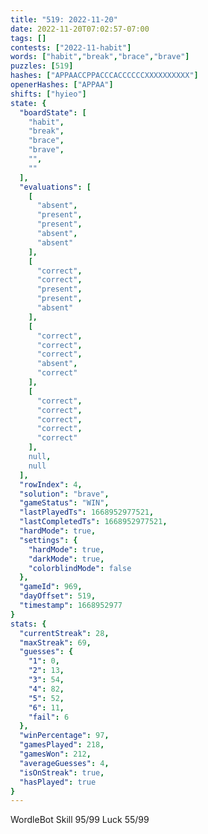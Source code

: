 ```yaml
---
title: "519: 2022-11-20"
date: 2022-11-20T07:02:57-07:00
tags: []
contests: ["2022-11-habit"]
words: ["habit","break","brace","brave"]
puzzles: [519]
hashes: ["APPAACCPPACCCACCCCCCXXXXXXXXXX"]
openerHashes: ["APPAA"]
shifts: ["hyieo"]
state: {
  "boardState": [
    "habit",
    "break",
    "brace",
    "brave",
    "",
    ""
  ],
  "evaluations": [
    [
      "absent",
      "present",
      "present",
      "absent",
      "absent"
    ],
    [
      "correct",
      "correct",
      "present",
      "present",
      "absent"
    ],
    [
      "correct",
      "correct",
      "correct",
      "absent",
      "correct"
    ],
    [
      "correct",
      "correct",
      "correct",
      "correct",
      "correct"
    ],
    null,
    null
  ],
  "rowIndex": 4,
  "solution": "brave",
  "gameStatus": "WIN",
  "lastPlayedTs": 1668952977521,
  "lastCompletedTs": 1668952977521,
  "hardMode": true,
  "settings": {
    "hardMode": true,
    "darkMode": true,
    "colorblindMode": false
  },
  "gameId": 969,
  "dayOffset": 519,
  "timestamp": 1668952977
}
stats: {
  "currentStreak": 28,
  "maxStreak": 69,
  "guesses": {
    "1": 0,
    "2": 13,
    "3": 54,
    "4": 82,
    "5": 52,
    "6": 11,
    "fail": 6
  },
  "winPercentage": 97,
  "gamesPlayed": 218,
  "gamesWon": 212,
  "averageGuesses": 4,
  "isOnStreak": true,
  "hasPlayed": true
}
---
```

<!-- more -->
WordleBot
Skill 95/99
Luck 55/99
